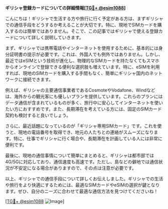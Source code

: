 **ギリシャ登録カードについての詳細情報[[TG💪+ @esim1088](https://t.me/s/esim1088)]**

こんにちは！ギリシャで生活する方や旅行に行く予定がある方は、まずギリシャでの通信手段をどうするか考えることが大切です。特に、現地でSIMカードを購入するのは簡単ではありません。そこで、この記事ではギリシャで使える登録カードについて詳しく説明していきます。

まず、ギリシャでは携帯電話やインターネットを使用するために、基本的には身分証明書の提示が必要です。これは、外国人でも例外ではありません。しかし、最近ではeSIMという技術が進化し、物理的なSIMカードを持たなくてもスマホからオンラインで登録できる便利な選択肢も増えています。特に、eSIMを利用すれば、現地のSIMカードを購入する手間もなく、簡単にギリシャ国内のネットワークに接続できます。

例えば、ギリシャの主要通信事業者であるCosmoteやVodafone、Windなどは、海外からの観光客にも優しいプランを提供しています。これらのプランにはデータ通信が含まれているものが多く、旅行中に安心してインターネットを使いたい方におすすめです。また、長期滞在を考えている方には、固定のSIMカード契約も検討すると良いでしょう。

さらに、最近話題になっているのが「ギリシャ専用SIMカード」です。これを使うと、現地の電話番号を取得でき、地元の人たちとの連絡がスムーズになります。特に、仕事でギリシャに行く場合や、長期滞在を計画している人には非常に便利です。

最後に、現地の通信事情について簡単にまとめると、ギリシャは都市部では4G/5Gに対応しており、通信速度も高速です。ただし、島などの僻地では通信状況が不安定になる場合がありますので、その点は注意が必要です。

以上、ギリシャでの通信手段について詳しくお伝えしました。ギリシャでの生活や旅行をより快適にするためには、最適なSIMカードやeSIMの選択が鍵となります。ぜひ、自分のニーズに合わせて最適な通信方法を見つけてくださいね！

[[TG💪+ @esim1088](https://t.me/s/esim1088) ![Image](https://i.postimg.cc/Y0z9fWf4/image.png)]